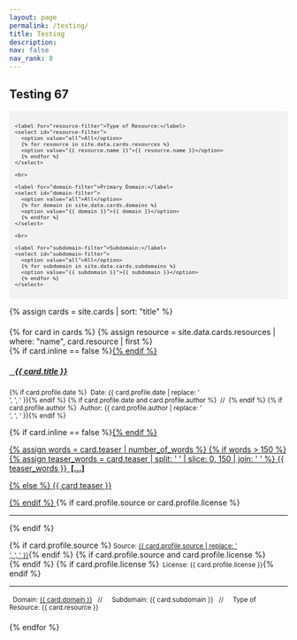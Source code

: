 ```yaml
---
layout: page
permalink: /testing/
title: Testing
description:
nav: false
nav_rank: 8
---
```


## Testing 67

<div style="background-color: #f2f2f2; padding: 10px;">
  <div id="filter-options" style="font-size: 0.8em;">
    
    <label for="resource-filter">Type of Resource:</label>
    <select id="resource-filter">
      <option value="all">All</option>
      {% for resource in site.data.cards.resources %}
      <option value="{{ resource.name }}">{{ resource.name }}</option>
      {% endfor %}
    </select>

    <br>

    <label for="domain-filter">Primary Domain:</label>
    <select id="domain-filter">
      <option value="all">All</option>
      {% for domain in site.data.cards.domains %}
      <option value="{{ domain }}">{{ domain }}</option>
      {% endfor %}
    </select>

    <br>

    <label for="subdomain-filter">Subdomain:</label>
    <select id="subdomain-filter">
      <option value="all">All</option>
      {% for subdomain in site.data.cards.subdomains %}
      <option value="{{ subdomain }}">{{ subdomain }}</option>
      {% endfor %}
    </select>

  </div>
</div>

{% assign cards = site.cards | sort: "title" %}

<div id="card-list" style="margin-top: 20px;">
  {% for card in cards %}
    {% assign resource = site.data.cards.resources | where: "name", card.resource | first %}
    <div class="card {% if card.inline == false %}hoverable{% endif %}" style="margin-bottom: 20px;" data-domain="{{ card.domain }}" data-subdomain="{{ card.subdomain }}">
      <div class="row no-gutters">
        <div class="team">
          <div class="card-body">
            {% if card.inline == false %}<a href="{{ card.url | relative_url }}">{% endif %}
              <h5 class="card-title"><i class="{{ resource.icon | default: 'fas fa-file' }}"></i>&nbsp;&nbsp; {{ card.title }}</h5></a>
            <p class="card-text"><small class="test-muted">{% if card.profile.date %}<i class="fa-solid fa-calendar"></i>&nbsp; Date: {{ card.profile.date | replace: '<br />', ', ' }}{% endif %}
              {% if card.profile.date and card.profile.author %}&nbsp;&nbsp;//&nbsp;&nbsp;{% endif %}
              {% if card.profile.author %}<i class="fa-solid fa-user"></i>&nbsp; Author: {{ card.profile.author | replace: '<br />', ', ' }}{% endif %}</small></p>
            {% if card.inline == false %}<a href="{{ card.url | relative_url }}">{% endif %}
              <p class="card-text">
                {% assign words = card.teaser | number_of_words %}
                {% if words > 150 %}
                  {% assign teaser_words = card.teaser | split: ' ' | slice: 0, 150 | join: ' ' %}
                  {{ teaser_words }} <b><u>&nbsp;[...]</u></b></p>
                {% else %}
                  {{ card.teaser }}</p>
                {% endif %}
            </a>
            {% if card.profile.source or card.profile.license %}
              <hr class="solid">
            {% endif %}
            <p class="card-text">
              {% if card.profile.source %}<small class="test-muted"><i class="fas fa-link"></i> Source: <a href="{{ card.profile.source }}">{{ card.profile.source | replace: '<br />', ', ' }}</a></small>{% endif %}
              {% if card.profile.source and card.profile.license %}<br>{% endif %}
              {% if card.profile.license %}<small class="test-muted"><i class="fa-solid fa-quote-left"></i>&nbsp; License: {{ card.profile.license }}</small>{% endif %}
            </p>
              <hr class="solid">
            <p class="card-text">
              <small class="test-muted domain"><i class="fa-solid fa-square"></i>&nbsp; Domain: <a href="{{ site.url }}{{ site.baseurl }}{{ card.domain | downcase | replace: ' ', '-' }}">{{ card.domain }}</a> &nbsp;&nbsp;//&nbsp;&nbsp;</small>
              <small class="test-muted subdomain"><i class="fa-solid fa-sitemap"></i>&nbsp; Subdomain: {{ card.subdomain }} &nbsp;&nbsp;//&nbsp;&nbsp;</small>
              <small class="test-muted resource"><i class="{{ resource.icon | default: 'fas fa-file' }}"></i>&nbsp; Type of Resource: {{ card.resource }}</small><br>
            </p>
          </div>
        </div>
      </div>
    </div>
  {% endfor %}
</div>


<script>
document.addEventListener('DOMContentLoaded', function() {
  const domainFilter = document.getElementById('domain-filter');
  const subdomainFilter = document.getElementById('subdomain-filter');
  const resourceFilter = document.getElementById('resource-filter');
  const cards = document.querySelectorAll('.card');

  // Define a mapping of subdomains to corresponding domains
  const subdomainToDomain = {
    'All': 'All',
    'Defining Data': 'Understanding Data',
    'Critiquing Data': 'Understanding Data',
    'Acting Ethically with Data': 'Understanding Data',
    'Linking Data and Justice': 'Understanding Data',
    'Collecting Data': 'Processing Data',
    'Organizing and Cleaning Data': 'Processing Data',
    'Analyzing and Drawing Insights from Data': 'Processing Data',
    'Storing and Preserving Data': 'Processing Data',
    'Appealing with Data': 'Persuading with Data',
    'Visualizing Data': 'Persuading with Data',
    'Mapping Data': 'Persuading with Data',
    'Telling Multi-Modal Stories with Data': 'Persuading with Data'
  };

  function filterCards() {
    const selectedDomain = domainFilter.value;
    const selectedSubdomain = subdomainFilter.value;
    const selectedResource = resourceFilter.value;

    cards.forEach(card => {
      const domain = card.getAttribute('data-domain'); // Get domain from data attribute
      const subdomain = card.getAttribute('data-subdomain'); // Get subdomain from data attribute
      const resource = card.querySelector('.resource').textContent.trim().replace('Type of Resource: ', ''); 

      const domainMatch = selectedDomain === 'all' || domain === selectedDomain;
      const subdomainMatch = selectedSubdomain === 'all' || subdomain === selectedSubdomain;
      const resourceMatch = selectedResource === 'all' || resource === selectedResource;

      if (domainMatch && subdomainMatch && resourceMatch) {
        card.style.display = 'block';
      } else {
        card.style.display = 'none';
      }
    });
  }

  domainFilter.addEventListener('change', filterCards);
  subdomainFilter.addEventListener('change', function() {
    // Update the domain filter based on the selected subdomain
    const selectedSubdomain = subdomainFilter.value;
    const correspondingDomain = subdomainToDomain[selectedSubdomain];
    if (correspondingDomain) {
      domainFilter.value = correspondingDomain;
    }
    filterCards();
  });
  resourceFilter.addEventListener('change', filterCards);

  // Initial filtering when the page loads
  filterCards();
});
</script>
